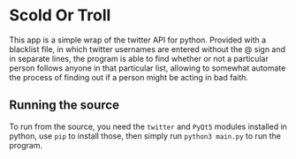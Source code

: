 # Scold Or Troll

This app is a simple wrap of the twitter API for python. Provided with a blacklist file, in which twitter usernames are entered without the @ sign and in separate lines, the program is able to find whether or not a particular person follows anyone in that particular list, allowing to somewhat automate the process of finding out if a person might be acting in bad faith.

## Running the source

To run from the source, you need the `twitter` and `PyQt5` modules installed in python, use `pip` to install those, then simply run `python3 main.py` to run the program.

